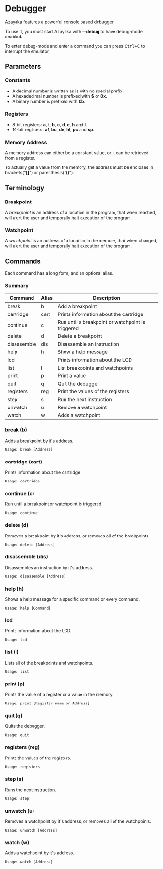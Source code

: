 # Debugger

Azayaka features a powerful console based debugger.

To use it, you must start Azayaka with **--debug** to have debug-mode enabled.

To enter debug-mode and enter a command you can press <kbd>Ctrl+C</kbd> to interrupt the emulator.

## Parameters

### Constants

- A decimal number is written as is with no special prefix.
- A hexadecimal number is prefixed with **$** or **0x**.
- A binary number is prefixed with **0b**.

### Registers

- 8-bit registers: **a**, **f**, **b**, **c**, **d**, **e**, **h** and **l**.
- 16-bit registers: **af**, **bc**, **de**, **hl**, **pc** and **sp**.

### Memory Address

A memory address can either be a constant value, or it can be retrieved from a register.

To actually get a value from the memory, the address must be enclosed in brackets("**[]**") or parenthesis("**()**").

## Terminology

### Breakpoint

A *breakpoint* is an address of a location in the program, that when reached, will alert the user and temporally halt execution of the program.

### Watchpoint

A *watchpoint* is an address of a location in the memory, that when changed, will alert the user and temporally halt execution of the program.

## Commands

Each command has a long form, and an optional alias.

### Summary

| Command | Alias | Description |
| --- | --- | --- |
| break | b | Add a breakpoint |
| cartridge | cart | Prints information about the cartridge |
| continue | c | Run until a breakpoint or watchpoint is triggered |
| delete | d | Delete a breakpoint |
| disassemble | dis | Disassemble an instruction |
| help | h | Show a help message |
| lcd | | Prints information about the LCD |
| list | l | List breakpoints and watchpoints |
| print | p | Print a value |
| quit | q | Quit the debugger |
| registers | reg | Print the values of the registers |
| step | s | Run the next instruction |
| unwatch | u | Remove a watchpoint |
| watch | w | Adds a watchpoint |

### break (b)

Adds a breakpoint by it's address.

```
Usage: break [Address]
```

### cartridge (cart)

Prints information about the cartridge.

```
Usage: cartridge
```

### continue (c)

Run until a breakpoint or watchpoint is triggered.

```
Usage: continue
```

### delete (d)

Removes a breakpoint by it's address, or removes all of the breakpoints.

```
Usage: delete [Address]
```

### disassemble (dis)

Disassembles an instruction by it's address.

```
Usage: disassemble [Address]
```

### help (h)

Shows a help message for a specific command or every command.

```
Usage: help [Command]
```

### lcd

Prints information about the LCD.

```
Usage: lcd
```

### list (l)

Lists all of the breakpoints and watchpoints.

```
Usage: list
```

### print (p)

Prints the value of a register or a value in the memory.

```
Usage: print [Register name or Address]
```

### quit (q)

Quits the debugger.

```
Usage: quit
```

### registers (reg)

Prints the values of the registers.

```
Usage: registers
```

### step (s)

Runs the next instruction.

```
Usage: step
```

### unwatch (u)

Removes a watchpoint by it's address, or removes all of the watchpoints.

```
Usage: unwatch [Address]
```

### watch (w)

Adds a watchpoint by it's address.

```
Usage: watch [Address]
```